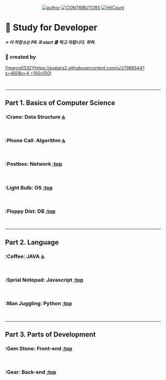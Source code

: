 ﻿<a id="top"></a>

<div align=center>

[![author](https://img.shields.io/badge/author-jbee-ff69b4.svg?style=flat-square)](https://marco0332.github.io)
[![CONTRIBUTORS](https://img.shields.io/badge/contributors-45-green.svg?style=flat-square)](https://github.com/marco0332/Study_for_Developer/graphs/contributors)
[![HitCount](http://hits.dwyl.io/JaeYeopHan/Interview_Question_for_Beginner.svg)](http://hits.dwyl.io/marco0332/Study_for_Developer)

</div>

:book: Study for Developer
===
##### :star: 이 저장소는 PR 과 start 를 먹고 자랍니다. 하하.

### :two_men_holding_hands: **created by**
[![marco0332](https://avatars2.githubusercontent.com/u/27988544?s=460&v=4 =100x100)](https://github.com/marco0332)

<br/>

---

## Part 1. Basics of Computer Science
### :Crane: Data Structure [:top:](#top)

<br/>

### :Phone Call: Algorithm [:top:](#top)

<br/>

### :Postbox: Network [:top](#top)

<br/>

### :Light Bulb: OS [:top](#top)

<br/>

### :Floppy Dist: DB [:top](#top)

<br/>

---

## Part 2. Language
### :Coffee: JAVA [:top:](#top)

<br/>

### :Sprial Notepad: Javascript [:top](#top)

<br/>

### :Man Juggling: Python [:top](#top)

<br/>

---

## Part 3. Parts of Development
### :Gem Stone: Front-end [:top](#top)

<br/>

### :Gear: Back-end [:top](#top)

<br/>
